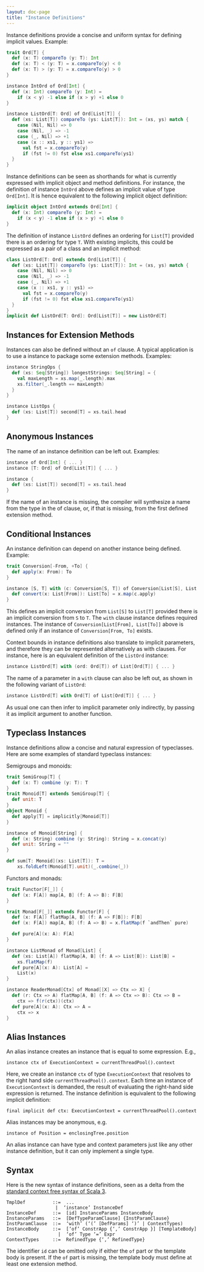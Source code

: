 ```yaml
---
layout: doc-page
title: "Instance Definitions"
---
```


Instance definitions provide a concise and uniform syntax for defining implicit values. Example:

```scala
trait Ord[T] {
  def (x: T) compareTo (y: T): Int
  def (x: T) < (y: T) = x.compareTo(y) < 0
  def (x: T) > (y: T) = x.compareTo(y) > 0
}

instance IntOrd of Ord[Int] {
  def (x: Int) compareTo (y: Int) =
    if (x < y) -1 else if (x > y) +1 else 0
}

instance ListOrd[T: Ord] of Ord[List[T]] {
  def (xs: List[T]) compareTo (ys: List[T]): Int = (xs, ys) match {
    case (Nil, Nil) => 0
    case (Nil, _) => -1
    case (_, Nil) => +1
    case (x :: xs1, y :: ys1) =>
      val fst = x.compareTo(y)
      if (fst != 0) fst else xs1.compareTo(ys1)
  }
}
```
Instance definitions can be seen as shorthands for what is currently expressed with implicit object and method definitions.
For instance, the definition of instance `IntOrd` above defines an implicit value of type `Ord[Int]`. It is hence equivalent
to the following implicit object definition:
```scala
implicit object IntOrd extends Ord[Int] {
  def (x: Int) compareTo (y: Int) =
    if (x < y) -1 else if (x > y) +1 else 0
}
```
The definition of instance `ListOrd` defines an ordering for `List[T]` provided there is an ordering for type `T`. With existing
implicits, this could be expressed as a pair of a class and an implicit method:
```scala
class ListOrd[T: Ord] extends Ord[List[T]] {
  def (xs: List[T]) compareTo (ys: List[T]): Int = (xs, ys) match {
    case (Nil, Nil) => 0
    case (Nil, _) => -1
    case (_, Nil) => +1
    case (x :: xs1, y :: ys1) =>
      val fst = x.compareTo(y)
      if (fst != 0) fst else xs1.compareTo(ys1)
  }
}
implicit def ListOrd[T: Ord]: Ord[List[T]] = new ListOrd[T]
```
## Instances for Extension Methods

Instances can also be defined without an `of` clause. A typical application is to use a instance to package some extension methods. Examples:

```scala
instance StringOps {
  def (xs: Seq[String]) longestStrings: Seq[String] = {
    val maxLength = xs.map(_.length).max
    xs.filter(_.length == maxLength)
  }
}

instance ListOps {
  def (xs: List[T]) second[T] = xs.tail.head
}
```
## Anonymous Instances

The name of an instance definition can be left out. Examples:
```scala
instance of Ord[Int] { ... }
instance [T: Ord] of Ord[List[T]] { ... }

instance {
  def (xs: List[T]) second[T] = xs.tail.head
}
```
If the name of an instance is missing, the compiler will synthesize a name from
the type in the of clause, or, if that is missing, from the first defined
extension method.

## Conditional Instances

An instance definition can depend on another instance being defined. Example:
```scala
trait Conversion[-From, +To] {
  def apply(x: From): To
}

instance [S, T] with (c: Conversion[S, T]) of Conversion[List[S], List[T]] {
  def convert(x: List[From]): List[To] = x.map(c.apply)
}
```
This defines an implicit conversion from `List[S]` to `List[T]` provided there is an implicit conversion from `S` to `T`.
The `with` clause instance defines required instances. The instance of `Conversion[List[From], List[To]]` above is defined only if an instance of `Conversion[From, To]` exists.

Context bounds in instance definitions also translate to implicit parameters, and therefore they can be represented alternatively as with clauses. For instance, here is an equivalent definition of the `ListOrd` instance:
```scala
instance ListOrd[T] with (ord: Ord[T]) of List[Ord[T]] { ... }
```
The name of a parameter in a `with` clause can also be left out, as shown in the following variant of `ListOrd`:
```scala
instance ListOrd[T] with Ord[T] of List[Ord[T]] { ... }
```
As usual one can then infer to implicit parameter only indirectly, by passing it as implicit argument to another function.

## Typeclass Instances

Instance definitions allow a concise and natural expression of typeclasses.
Here are some examples of standard typeclass instances:

Semigroups and monoids:

```scala
trait SemiGroup[T] {
  def (x: T) combine (y: T): T
}
trait Monoid[T] extends SemiGroup[T] {
  def unit: T
}
object Monoid {
  def apply[T] = implicitly[Monoid[T]]
}

instance of Monoid[String] {
  def (x: String) combine (y: String): String = x.concat(y)
  def unit: String = ""
}

def sum[T: Monoid](xs: List[T]): T =
    xs.foldLeft(Monoid[T].unit)(_.combine(_))
```
Functors and monads:
```scala
trait Functor[F[_]] {
  def (x: F[A]) map[A, B] (f: A => B): F[B]
}

trait Monad[F[_]] extends Functor[F] {
  def (x: F[A]) flatMap[A, B] (f: A => F[B]): F[B]
  def (x: F[A]) map[A, B] (f: A => B) = x.flatMap(f `andThen` pure)

  def pure[A](x: A): F[A]
}

instance ListMonad of Monad[List] {
  def (xs: List[A]) flatMap[A, B] (f: A => List[B]): List[B] =
    xs.flatMap(f)
  def pure[A](x: A): List[A] =
    List(x)
}

instance ReaderMonad[Ctx] of Monad[[X] => Ctx => X] {
  def (r: Ctx => A) flatMap[A, B] (f: A => Ctx => B): Ctx => B =
    ctx => f(r(ctx))(ctx)
  def pure[A](x: A): Ctx => A =
    ctx => x
}
```
## Alias Instances

An alias instance creates an instance that is equal to some expression. E.g.,
```
instance ctx of ExecutionContext = currentThreadPool().context
```
Here, we create an instance `ctx` of type `ExecutionContext` that resolves to the
right hand side `currentThreadPool().context`. Each time an instance of `ExecutionContext`
is demanded, the result of evaluating the right-hand side expression is returned. The instance definition is equivalent to the following implicit definition:
```
final implicit def ctx: ExecutionContext = currentThreadPool().context
```
Alias instances may be anonymous, e.g.
```
instance of Position = enclosingTree.position
```
An alias instance can have type and context parameters just like any other instance definition, but it can only implement a single type.

## Syntax

Here is the new syntax of instance definitions, seen as a delta from the [standard context free syntax of Scala 3](http://dotty.epfl.ch/docs/internals/syntax.html).
```
TmplDef          ::=  ...
                  |  ‘instance’ InstanceDef
InstanceDef      ::=  [id] InstanceParams InstanceBody
InstanceParams   ::=  [DefTypeParamClause] {InstParamClause}
InstParamClause  ::=  ‘with’ (‘(’ [DefParams] ‘)’ | ContextTypes)
InstanceBody     ::=  [‘of’ ConstrApp {‘,’ ConstrApp }] [TemplateBody]
                   |  ‘of’ Type ‘=’ Expr
ContextTypes     ::=  RefinedType {‘,’ RefinedType}
```
The identifier `id` can be omitted only if either the `of` part or the template body is present. If the `of` part is missing, the template body must define at least one extension method.
